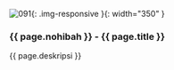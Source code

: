 ---
---

![091](/static/img/hibahcms/091.png){: .img-responsive }{: width="350" }

### {{ page.nohibah }} - {{ page.title }}

{{ page.deskripsi }}
